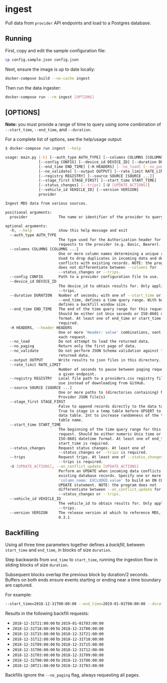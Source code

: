 # ingest

Pull data from `provider` API endpoints and load to a Postgres database.

## Running

First, copy and edit the sample configuration file:

```bash
cp config.sample.json config.json
```

Next, ensure the image is up to date locally:

```bash
docker-compose build --no-cache ingest
```

Then run the data ingester:

```bash
docker-compose run --rm ingest [OPTIONS]
```

## [OPTIONS]

**Note:** you must provide a range of time to query using some combination of `--start_time`, `--end_time`, and `--duration`.

For a complete list of options, see the help/usage output:

```bash
$ docker-compose run ingest --help

usage: main.py [-h] [--auth_type AUTH_TYPE] [--columns COLUMNS [COLUMNS ...]]
               [--config CONFIG] [--device_id DEVICE_ID] [--duration DURATION]
               [--end_time END_TIME] [-H HEADERS] [--no_load] [--no_paging]
               [--no_validate] [--output OUTPUT] [--rate_limit RATE_LIMIT]
               [--registry REGISTRY] [--source SOURCE [SOURCE ...]]
               [--stage_first STAGE_FIRST] [--start_time START_TIME]
               [--status_changes] [--trips] [-U [UPDATE_ACTIONS]]
               [--vehicle_id VEHICLE_ID] [--version VERSION]
               provider

Ingest MDS data from various sources.

positional arguments:
  provider              The name or identifier of the provider to query.

optional arguments:
  -h, --help            show this help message and exit
  --auth_type AUTH_TYPE
                        The type used for the Authorization header for
                        requests to the provider (e.g. Basic, Bearer).
  --columns COLUMNS [COLUMNS ...]
                        One or more column names determining a unique record.
                        Used to drop duplicates in incoming data and detect
                        conflicts with existing records. NOTE: the program
                        does not differentiate between --columns for
                        --status_changes or --trips.
  --config CONFIG       Path to a provider configuration file to use.
  --device_id DEVICE_ID
                        The device_id to obtain results for. Only applies to
                        --trips.
  --duration DURATION   Number of seconds; with one of --start_time or
                        --end_time, defines a time query range. With both,
                        defines a backfill window size.
  --end_time END_TIME   The end of the time query range for this request.
                        Should be either int Unix seconds or ISO-8601 datetime
                        format. At least one of end_time or start_time is
                        required.
  -H HEADERS, --header HEADERS
                        One or more 'Header: value' combinations, sent with
                        each request.
  --no_load             Do not attempt to load the returned data.
  --no_paging           Return only the first page of data.
  --no_validate         Do not perform JSON Schema validation against the
                        returned data.
  --output OUTPUT       Write results to json files in this directory.
  --rate_limit RATE_LIMIT
                        Number of seconds to pause between paging requests to
                        a given endpoint.
  --registry REGISTRY   Local file path to a providers.csv registry file to
                        use instead of downloading from GitHub.
  --source SOURCE [SOURCE ...]
                        One or more paths to (directories containing) MDS
                        Provider JSON file(s)
  --stage_first STAGE_FIRST
                        False to append records directly to the data table.
                        True to stage in a temp table before UPSERT to the
                        data table. Int to increase randomness of the temp
                        table name.
  --start_time START_TIME
                        The beginning of the time query range for this
                        request. Should be either numeric Unix time or
                        ISO-8601 datetime format. At least one of end_time or
                        start_time is required.
  --status_changes      Request status changes. At least one of
                        --status_changes or --trips is required.
  --trips               Request trips. At least one of --status_changes or
                        --trips is required.
  -U [UPDATE_ACTIONS], --on_conflict_update [UPDATE_ACTIONS]
                        Perform an UPDATE when incoming data conflicts with
                        existing database records. Specify one or more
                        'column_name: EXCLUDED.value' to build an ON CONFLICT
                        UPDATE statement. NOTE: the program does not
                        differentiate between --on_conflict_update for
                        --status_changes or --trips.
  --vehicle_id VEHICLE_ID
                        The vehicle_id to obtain results for. Only applies to
                        --trips.
  --version VERSION     The release version at which to reference MDS, e.g.
                        0.3.1
```

## Backfilling

Using all three time parameters together defines a *backfill*, between `start_time` and `end_time`, in blocks of size `duration`.

Step backwards from `end_time` to `start_time`, running the ingestion flow in sliding blocks of size `duration`.

Subsequent blocks overlap the previous block by duration/2 seconds.
Buffers on both ends ensure events starting or ending near a time boundary are captured.

For example:

```bash
--start_time=2018-12-31T00:00:00 --end_time=2019-01-01T00:00:00 --duration=21600
```

Results in the following backfill requests:

* `2018-12-31T21:00:00` to `2019-01-01T03:00:00`
* `2018-12-31T18:00:00` to `2018-12-31T00:00:00`
* `2018-12-31T15:00:00` to `2018-12-31T21:00:00`
* `2018-12-31T12:00:00` to `2018-12-31T18:00:00`
* `2018-12-31T09:00:00` to `2018-12-31T15:00:00`
* `2018-12-31T06:00:00` to `2018-12-31T12:00:00`
* `2018-12-31T03:00:00` to `2018-12-31T09:00:00`
* `2018-12-31T00:00:00` to `2018-12-31T06:00:00`
* `2018-12-30T21:00:00` to `2018-12-31T03:00:00`

Backfills ignore the `--no_paging` flag, always requesting all pages.
